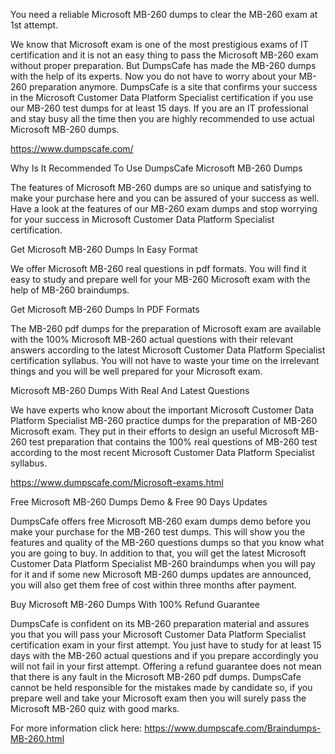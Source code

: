 You need a reliable Microsoft MB-260 dumps to clear the MB-260 exam at 1st attempt.
 
We know that Microsoft exam is one of the most prestigious exams of IT certification and it is not an easy thing to pass the Microsoft MB-260 exam without proper preparation. But DumpsCafe has made the MB-260 dumps with the help of its experts. Now you do not have to worry about your MB-260 preparation anymore. DumpsCafe is a site that confirms your success in the Microsoft Customer Data Platform Specialist certification if you use our MB-260 test dumps for at least 15 days. If you are an IT professional and stay busy all the time then you are highly recommended to use actual Microsoft MB-260 dumps.
 
 https://www.dumpscafe.com/
 
Why Is It Recommended To Use DumpsCafe Microsoft MB-260 Dumps
 
The features of Microsoft MB-260 dumps are so unique and satisfying to make your purchase here and you can be assured of your success as well. Have a look at the features of our MB-260 exam dumps and stop worrying for your success in Microsoft Customer Data Platform Specialist certification.
 
Get Microsoft MB-260 Dumps In Easy Format
 
We offer Microsoft MB-260 real questions in pdf formats. You will find it easy to study and prepare well for your MB-260 Microsoft exam with the help of MB-260 braindumps.
 
Get Microsoft MB-260 Dumps In PDF Formats
 
The MB-260 pdf dumps for the preparation of Microsoft exam are available with the 100% Microsoft MB-260 actual questions with their relevant answers according to the latest Microsoft Customer Data Platform Specialist certification syllabus. You will not have to waste your time on the irrelevant things and you will be well prepared for your Microsoft exam.
 
Microsoft MB-260 Dumps With Real And Latest Questions
 
We have experts who know about the important Microsoft Customer Data Platform Specialist MB-260 practice dumps for the preparation of MB-260 Microsoft exam. They put in their efforts to design an useful Microsoft MB-260 test preparation that contains the 100% real questions of MB-260 test according to the most recent Microsoft Customer Data Platform Specialist syllabus.

https://www.dumpscafe.com/Microsoft-exams.html
 
Free Microsoft MB-260 Dumps Demo & Free 90 Days Updates
 
DumpsCafe offers free Microsoft MB-260 exam dumps demo before you make your purchase for the MB-260 test dumps. This will show you the features and quality of the MB-260 questions dumps so that you know what you are going to buy. In addition to that, you will get the latest Microsoft Customer Data Platform Specialist MB-260 braindumps when you will pay for it and if some new Microsoft MB-260 dumps updates are announced, you will also get them free of cost within three months after payment.
 
Buy Microsoft MB-260 Dumps With 100% Refund Guarantee
 
DumpsCafe is confident on its MB-260 preparation material and assures you that you will pass your Microsoft Customer Data Platform Specialist certification exam in your first attempt. You just have to study for at least 15 days with the MB-260 actual questions and if you prepare accordingly you will not fail in your first attempt. Offering a refund guarantee does not mean that there is any fault in the Microsoft MB-260 pdf dumps. DumpsCafe cannot be held responsible for the mistakes made by candidate so, if you prepare well and take your Microsoft exam then you will surely pass the Microsoft MB-260 quiz with good marks.
 

For more information click here:
https://www.dumpscafe.com/Braindumps-MB-260.html
